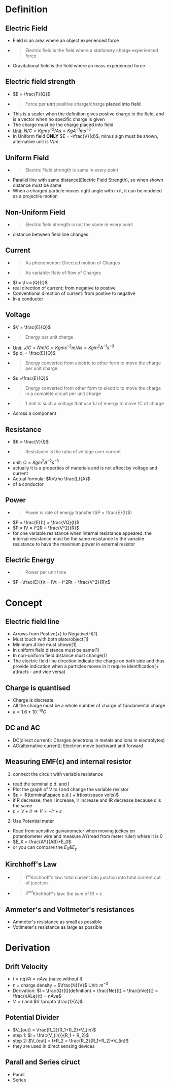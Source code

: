 # Definition

## Electric Field
* Field is an area where an object experienced force
* >Electric field is the field where a _stationary_ charge experienced force
* Gravitational field is the field where an mass experienced force

## Electric field strength
* $E = \frac{F}{Q}$
* >Force per __unit__ positive charge/charge __placed into field__
* This is a scaler when the definition gives postive charge in the field, and is a vector when no specific charge is given
* The charge must be the charge placed into field
* Unit: $N/C = Kgms^{-2}/As = KgA^{-1}ms^{-3}$
* In Uniform field __ONLY__ $E = -\frac{V}{d}$, minus sign must be shown, alternative unit is $V/m$

## Uniform Field
* >Electric Field strength is same in every point
* Parallel line with same distance(Electric Field Strength), so when shown distance must be same
* When a charged particle moves right angle with in it, it can be modeled as a projectile motion

## Non-Uniform Field
* >Electric field strength is not the same in every point
* distance between field line changes

## Current
* >As phenomenon: Directed motion of Charges
* >As variable: Rate of flow of Charges
* $I = \frac{Q}{t}$
* real direction of current: from negative to postive
* Conventional direction of current: from postive to negative
* In a conductor

## Voltage
* $V = \frac{E}{Q}$
* >Energy per unit charge
* Unit: $J/C = Nm/C = Kgms^{-2}m/As = Kgm^2A^{-1}s^{-3}$
* $p.d. = \frac{E}{Q}$ 
* >Energy converted from electric to other form to move the charge per unit charge
* $ε =\frac{E}{Q}$
* > Energy converted from other form to electric to move the charge  in a complete circuit per unit charge
* > 1 Volt is such a voltage that use 1J of energy to move 1C of charge
* Across a component

## Resistance
* $R = \frac{V}{I}$
* >Resistance is the ratio of voltage over current
* unit: $\Omega = Kgm^2A^{-2}s^{-3}$
* actually it is a properties of materials and is not affect by voltage and current
* Actual formula: $R=\rho \frac{L}{A}$
* of a conductor

## Power
* >Power is rate of energy transfer ($P = \frac{E}{t}$)
* $P = \frac{E}{t} = \frac{VQ}{t}$
* $P = IV = I^2R = \frac{V^2}{R}$
* for one variable resistance when internal resistance appeared: the internal resistance must be the same resistance to the variable resistance to have the maximum power in external resistor

## Electric Energy
* >Power per unit time
* $P =\frac{E}{t}t = IVt = I^2Rt = \frac{V^2}{R}t$

# Concept

## Electric field line
* Arrows from Postive(+) to Negative(-)[1]
* Must touch with both plate/object[1]
* Minimum 4 line must shown[1]
* In uniform field distance must be same(1)
* In non-uniform field distance must change(1)
* The electric field line direction indicate the charge on both side and thus provide indication when a particles moves in it require identification(+ attracts - and vice versa)

## Charge is quantised
* Charge is discreate
* All the charge must be a whole number of charge of fundamental charge
* $e = 1.6*10^{-19}C$

## DC and AC
* DC(direct current):  Charges (electrons in metals and ions in electrolytes)
* AC(alternative current): Electrion move backward and forward 

## Measuring EMF(ε) and internal resistor
1. connect the circuit with variable resistance
* read the terminal p.d. and I
* Plot the graph of V to I and change the variable resistor
* $ε = IR(terminal\space  p.d.) + Ir(lost\space volts)$
* if R decrease, then I increase, Ir increase and IR decrease because ε is the same
* $ε = V + Ir \Rightarrow V = -Ir +ε$
2. Use Potential meter
* Read from sensitive gaivanometer when moving jockey on potentiometer wire and measure AY(read from meter ruler) where it is 0
* $E_X = \frac{AY}{AB}*E_0$
* or you can compare the $E_X \& E_y$

## Kirchhoff's Law
* >$1^{st}$Kirchhoff's law: total current into junction into total current out of junction
* >$2^{nd}$Kirchhoff's law: the sum of IR = ε

## Ammeter's and Voltmeter's resistances
* Ammeter's resistance as small as possible
* Votlmeter's resistance as large as possible
# Derivation

## Drift Velocity
* $I = nqVA = nAve$ (naive without I)
* n = charge density = $\frac{N}{V}$ Unit: $m^{-3}$
* Derivation: $I = \frac{Q}{t}(definition) = \frac{Ne}{t} = \frac{nVe}{t} = \frac{nALe}{t} = nAve$
* $V \propto I$ and $V \propto \frac{1}{A}$

## Potential Divider
* $V_{out} = \frac{R_2}{R_1+R_2}*V_{in}$
* step 1: $I = \frac{V_{in}}{R_1 + R_2}$
* step 2: $V_{out} = I*R_2 = \frac{R_2}{R_1+R_2}*V_{in}$
* they are used in direct sensing devices

## Parall and Series ciruct
* Parall
* Series